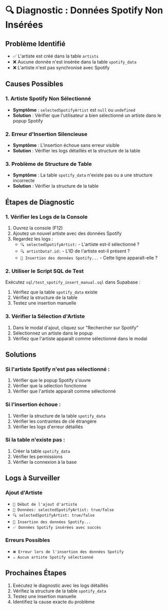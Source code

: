 # 🔍 Diagnostic : Données Spotify Non Insérées

## Problème Identifié
- ✅ L'artiste est créé dans la table `artists`
- ❌ Aucune donnée n'est insérée dans la table `spotify_data`
- ❌ L'artiste n'est pas synchronisé avec Spotify

## Causes Possibles

### 1. Artiste Spotify Non Sélectionné
- **Symptôme** : `selectedSpotifyArtist` est `null` ou `undefined`
- **Solution** : Vérifier que l'utilisateur a bien sélectionné un artiste dans le popup Spotify

### 2. Erreur d'Insertion Silencieuse
- **Symptôme** : L'insertion échoue sans erreur visible
- **Solution** : Vérifier les logs détaillés et la structure de la table

### 3. Problème de Structure de Table
- **Symptôme** : La table `spotify_data` n'existe pas ou a une structure incorrecte
- **Solution** : Vérifier la structure de la table

## Étapes de Diagnostic

### 1. Vérifier les Logs de la Console
1. Ouvrez la console (F12)
2. Ajoutez un nouvel artiste avec des données Spotify
3. Regardez les logs :
   - `🔍 selectedSpotifyArtist:` - L'artiste est-il sélectionné ?
   - `🔍 artistData?.id:` - L'ID de l'artiste est-il présent ?
   - `🎵 Insertion des données Spotify...` - Cette ligne apparaît-elle ?

### 2. Utiliser le Script SQL de Test
Exécutez `sql/test_spotify_insert_manual.sql` dans Supabase :
1. Vérifiez que la table `spotify_data` existe
2. Vérifiez la structure de la table
3. Testez une insertion manuelle

### 3. Vérifier la Sélection d'Artiste
1. Dans le modal d'ajout, cliquez sur "Rechercher sur Spotify"
2. Sélectionnez un artiste dans le popup
3. Vérifiez que l'artiste apparaît comme sélectionné dans le modal

## Solutions

### Si l'artiste Spotify n'est pas sélectionné :
1. Vérifier que le popup Spotify s'ouvre
2. Vérifier que la sélection fonctionne
3. Vérifier que l'artiste apparaît comme sélectionné

### Si l'insertion échoue :
1. Vérifier la structure de la table `spotify_data`
2. Vérifier les contraintes de clé étrangère
3. Vérifier les logs d'erreur détaillés

### Si la table n'existe pas :
1. Créer la table `spotify_data`
2. Vérifier les permissions
3. Vérifier la connexion à la base

## Logs à Surveiller

### Ajout d'Artiste
- `🚀 Début de l'ajout d'artiste`
- `📝 Données: selectedSpotifyArtist: true/false`
- `🔍 selectedSpotifyArtist: true/false`
- `🎵 Insertion des données Spotify...`
- `✅ Données Spotify insérées avec succès`

### Erreurs Possibles
- `❌ Erreur lors de l'insertion des données Spotify`
- `⚠️ Aucun artiste Spotify sélectionné`

## Prochaines Étapes
1. Exécutez le diagnostic avec les logs détaillés
2. Vérifiez la structure de la table `spotify_data`
3. Testez une insertion manuelle
4. Identifiez la cause exacte du problème


